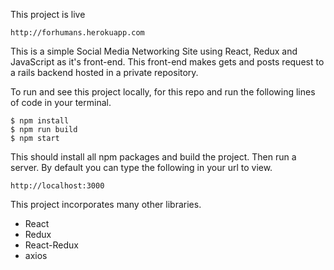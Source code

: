 This project is live

```
http://forhumans.herokuapp.com
```

This is a simple Social Media Networking Site using React, Redux and JavaScript as it's front-end. This front-end makes gets and posts request to a rails backend hosted in a private repository.

To run and see this project locally, for this repo and run the following lines of code in your terminal.

```
$ npm install
$ npm run build
$ npm start
```

This should install all npm packages and build the project. Then run a server. By default you can type the following in your url to view.

```
http://localhost:3000
```

This project incorporates many other libraries.
- React
- Redux
- React-Redux
- axios 
